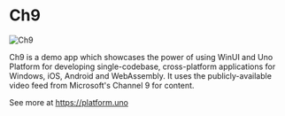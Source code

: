 # Ch9

![Ch9](https://user-images.githubusercontent.com/5444226/81065274-28011c00-8ea9-11ea-8da2-92ba50072a2e.png)

Ch9 is a demo app which showcases the power of using WinUI and Uno Platform for developing single-codebase, cross-platform applications for Windows, iOS, Android and WebAssembly. It uses the publicly-available video feed from Microsoft's Channel 9 for content.

See more at https://platform.uno

